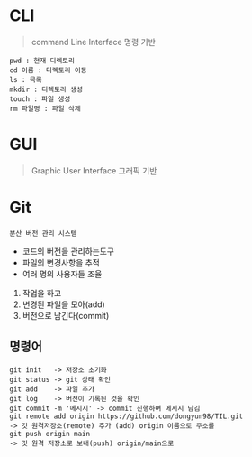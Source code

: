# **CLI**  
> command Line Interface 명령 기반
```
pwd : 현재 디렉토리
cd 이름 : 디렉토리 이동
ls : 목록
mkdir : 디렉토리 생성
touch : 파일 생성
rm 파일명 : 파일 삭제
```

# GUI
> Graphic User Interface 그래픽 기반

# Git
`분산 버전 관리 시스템`

- 코드의 버전을 관리하는도구
- 파일의 변경사항을 추적
- 여러 명의 사용자들 조율 
1. 작업을 하고
2. 변경된 파일을 모아(add)
3. 버전으로 남긴다(commit)

## 명령어
```
git init   -> 저장소 초기화
git status -> git 상태 확인
git add    -> 파일 추가
git log    -> 버전이 기록된 것을 확인
git commit -m '메시지' -> commit 진행하며 메시지 남김
git remote add origin https://github.com/dongyun98/TIL.git
-> 깃 원격저장소(remote) 추가 (add) origin 이름으로 주소를
git push origin main
-> 깃 원격 저장소로 보내(push) origin/main으로
```